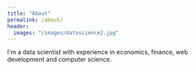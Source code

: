 ```yaml
---
title: "About"
permalink: /about/
header:
  images: "/images/datascience2.jpg"
---
```


I'm a data scientist with experience in economics, finance, web development and computer science.
